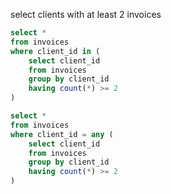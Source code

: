 select clients with at least 2 invoices
```sql
select * 
from invoices
where client_id in (
	select client_id
	from invoices
    group by client_id
    having count(*) >= 2
)
```
```sql
select * 
from invoices
where client_id = any (
	select client_id
	from invoices
    group by client_id
    having count(*) >= 2
)
```
